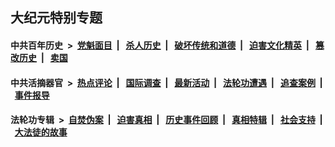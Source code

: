 ## 大纪元特别专题

#### 中共百年历史 &nbsp;>&nbsp; [党魁面目](indexes/nf1176107/README.md?06300430) &nbsp;| &nbsp; [杀人历史](indexes/nf1176106/README.md?06300430) &nbsp;| &nbsp; [破坏传统和道德](indexes/nf1176106/README.md?06300430) &nbsp;| &nbsp; [迫害文化精英](indexes/nf1176111/README.md?06300430) &nbsp;| &nbsp; [篡改历史](indexes/nf1176115/README.md?06300430) &nbsp;| &nbsp; [卖国](indexes/nf1176117/README.md?06300430) 

#### 中共活摘器官 &nbsp;>&nbsp; [热点评论](indexes/nf5879/README.md?06300430) &nbsp;| &nbsp; [国际调查](indexes/nf5947/README.md?06300430) &nbsp;| &nbsp; [最新活动](indexes/nf5883/README.md?06300430) &nbsp;| &nbsp; [法轮功遭遇](indexes/nf5881/README.md?06300430) &nbsp;| &nbsp; [追查案例](indexes/nf5880/README.md?06300430) &nbsp;| &nbsp; [事件报导](indexes/nf5877/README.md?06300430) 

#### 法轮功专辑 &nbsp;>&nbsp; [自焚伪案](indexes/nf5562/README.md?06300430) &nbsp;| &nbsp; [迫害真相](indexes/nf4379/README.md?06300430) &nbsp;| &nbsp; [历史事件回顾](indexes/nf5793/README.md?06300430) &nbsp;| &nbsp; [真相特辑](indexes/nf4389/README.md?06300430) &nbsp;| &nbsp; [社会支持](indexes/nf4386/README.md?06300430) &nbsp;| &nbsp; [大法徒的故事](indexes/nf1147481/README.md?06300430) 


